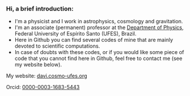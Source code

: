### Hi, a brief introduction:

* ​I'm a physicist and I work in astrophysics, cosmology and gravitation.
* I'm an associate (permanent) professor at the [Department of Physics](https://fisica.ufes.br/pt-br/docentes-e-tecnicos), Federal University of Espírito Santo (UFES), Brazil.
* Here in Github you can find several codes of mine that are mainly devoted to scientific computations.
* In case of doubts with these codes, or if you would like some piece of code that you cannot find here in Github, feel free to contact me (see my website below).

My website: [davi.cosmo-ufes.org](https://www.davi.cosmo-ufes.org)

Orcid: [0000-0003-1683-5443](https://orcid.org/0000-0003-1683-5443)
